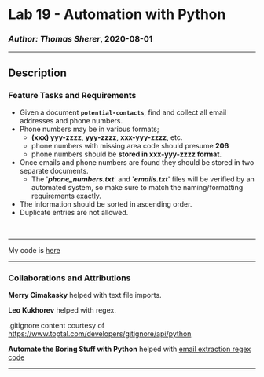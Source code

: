 # Lab 19 - Automation with Python

### *Author: Thomas Sherer*, 2020-08-01

---

## Description
### Feature Tasks and Requirements
- Given a document __`potential-contacts`__, find and collect all email addresses and phone numbers.
- Phone numbers may be in various formats; 
    - __(xxx) yyy-zzzz__, __yyy-zzzz__, __xxx-yyy-zzzz__, etc.
    - phone numbers with missing area code should presume __206__
    - phone numbers should be __stored in xxx-yyy-zzzz format__. <br>
- Once emails and phone numbers are found they should be stored in two separate documents.
    - The '__*phone_numbers.txt*__' and '__*emails.txt*__' files will be verified by an automated system, so make sure to match the naming/formatting requirements exactly.
- The information should be sorted in ascending order.
- Duplicate entries are not allowed.
 <br>

---

My code is [here](./automation/automation.py) <br>

---

### Collaborations and Attributions

__Merry Cimakasky__ helped with text file imports.

__Leo Kukhorev__ helped with regex.

.gitignore content courtesy of https://www.toptal.com/developers/gitignore/api/python

__Automate the Boring Stuff with Python__ helped with [email extraction regex code](https://automatetheboringstuff.com/chapter7/)

---

<!-- Submission PR: NN -->
